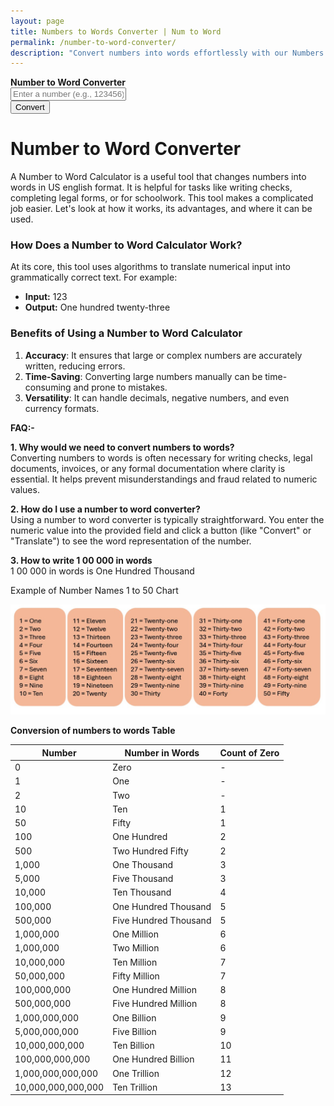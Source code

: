 ```yaml
---
layout: page
title: Numbers to Words Converter | Num to Word 
permalink: /number-to-word-converter/
description: "Convert numbers into words effortlessly with our Numbers to Words Converter. Simple, fast, and accurate, it's the perfect tool for all your conversion needs."
---
```




 <div class="row justify-content-center ">
  <div class="col-6 py-4  bg-body-tertiary custom-box ">
   <div class="converter-box text-center">
     <strong>Number to Word Converter</strong>
       <div class="mb-3 pt-2"><input type="text" id="numberInput" class="form-control" placeholder="Enter a number (e.g., 123456)" >
      </div>
      <button id="convertButton" class="btn btn-primary mb-3">Convert</button>
        <strong><div id="result" class="alert alert-info d-none"></div></strong> 
       </div>
      </div>
    </div>
<div class="py-5">
<h1>Number to Word Converter</h1>
<p>A Number to Word Calculator is a useful tool that changes numbers into words in US english format. It is helpful for tasks like writing checks, completing legal forms, or for schoolwork. This tool makes a complicated job easier. Let's look at how it works, its advantages, and where it can be used.</p>
<h3><strong>How Does a Number to Word Calculator Work?</strong></h3><p>At its core, this tool uses algorithms to translate numerical input into grammatically correct text. For example:</p><ul>    <li><strong>Input:</strong> 123</li>    <li><strong>Output:</strong> One hundred twenty-three</li>    </ul>
<h3><strong>Benefits of Using a Number to Word Calculator</strong></h3>
<ol>
<li><strong>Accuracy</strong>: It ensures that large or complex numbers are accurately written, reducing errors.</li>
<li><strong>Time-Saving</strong>: Converting large numbers manually can be time-consuming and prone to mistakes.</li>
<li><strong>Versatility</strong>: It can handle decimals, negative numbers, and even currency formats.</li>
</ol>

<strong>FAQ:-</strong>
<strong><p>1. Why would we need to convert numbers to words?</strong><br />Converting numbers to words is often necessary for writing checks, legal documents, invoices, or any formal documentation where clarity is essential. It helps prevent misunderstandings and fraud related to numeric values.</p>
<strong><p>2. How do I use a number to word converter?</strong><br />Using a number to word converter is typically straightforward. You enter the numeric value into the provided field and click a button (like "Convert" or "Translate") to see the word representation of the number.</p>
<strong><p>3. How to write 1 00 000 in words</strong><br />1 00 000 in words is One Hundred Thousand</p>

<p> Example of Number Names 1 to 50 Chart</p>
<img src="/assets/images/number-to-word-1-to-50.jpg" alt="Example of Number to word , Number Names 1 to 50" fetchpriority="high" loading="auto">

<p><strong>Conversion of numbers to words Table</strong></p>
<table class="table table-bordered text-center table-striped">
<thead class="table-primary">
<tr><th scope="col">Number</th><th scope="col">Number in Words</th><th scope="col">Count of Zero</th></tr></thead>
<tr><td>0</td><td>Zero</td><td>-</td></tr>
<tr><td>1</td><td>One</td><td>-</td></tr>
<tr><td>2</td><td>Two</td><td>-</td></tr>
<tr><td>10</td><td>Ten</td><td>1</td></tr>
<tr><td>50</td><td>Fifty</td><td>1</td></tr>
<tr><td>100</td><td>One Hundred</td><td>2</td></tr>
<tr><td>500</td><td>Two Hundred Fifty</td><td>2</td></tr>
<tr><td>1,000</td><td>One Thousand</td><td>3</td></tr>
<tr><td>5,000</td><td>Five Thousand </td><td>3</td></tr>
<tr><td>10,000</td><td>Ten Thousand</td><td>4</td></tr>
<tr><td>100,000</td><td>One Hundred Thousand</td><td>5</td></tr>
<tr><td>500,000</td><td>Five Hundred Thousand</td><td>5</td></tr>
<tr><td>1,000,000</td><td>One Million</td><td>6</td></tr>
<tr><td>1,000,000</td><td>Two Million</td><td>6</td></tr>
<tr><td>10,000,000</td><td>Ten Million</td><td>7</td></tr>
<tr><td>50,000,000</td><td>Fifty Million</td><td>7</td></tr>
<tr><td>100,000,000</td><td>One Hundred Million</td><td>8</td></tr>
<tr><td>500,000,000</td><td>Five Hundred Million</td><td>8</td></tr>
<tr><td>1,000,000,000</td><td>One Billion</td><td>9</td></tr>
<tr><td>5,000,000,000</td><td>Five Billion</td><td>9</td></tr>
<tr><td>10,000,000,000</td><td>Ten Billion</td><td>10</td></tr>
<tr><td>100,000,000,000</td><td>One Hundred Billion</td><td>11</td></tr>
<tr><td>1,000,000,000,000</td><td>One Trillion</td><td>12</td></tr>
<tr><td>10,000,000,000,000</td><td>Ten Trillion</td><td>13</td></tr>
</table>
<script src="{{ '/assets/js/num-to-word.js' | relative_url }}"></script>